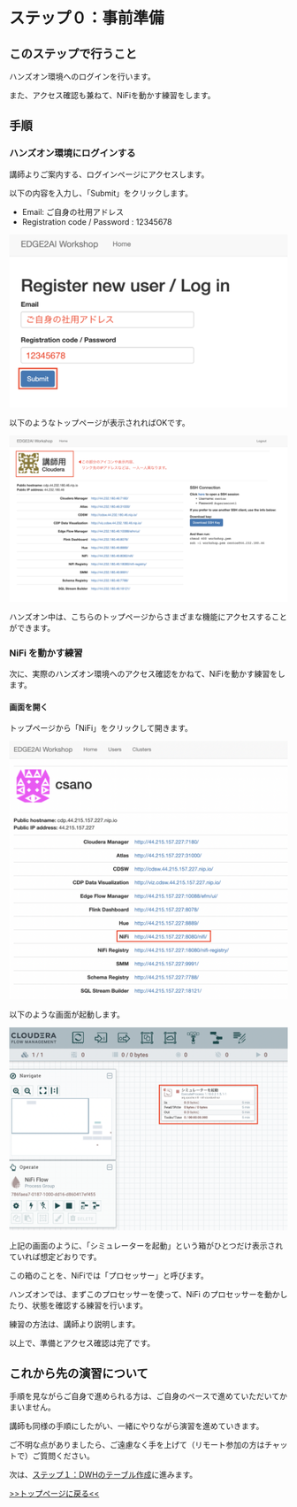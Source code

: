 # ステップ０：事前準備

## このステップで行うこと

ハンズオン環境へのログインを行います。

また、アクセス確認も兼ねて、NiFiを動かす練習をします。

## 手順

### ハンズオン環境にログインする

講師よりご案内する、ログインページにアクセスします。

以下の内容を入力し、「Submit」をクリックします。

- Email: ご自身の社用アドレス
- Registration code / Password : 12345678

![login.png](screenshots_lab00%2Flogin.png)

以下のようなトップページが表示されればOKです。

![toppage.png](screenshots_lab00%2Ftoppage.png)

ハンズオン中は、こちらのトップページからさまざまな機能にアクセスすることができます。

### NiFi を動かす練習

次に、実際のハンズオン環境へのアクセス確認をかねて、NiFiを動かす練習をします。

#### 画面を開く

トップページから「NiFi」をクリックして開きます。

![](screenshots_lab03/open_NiFi.png "")

以下のような画面が起動します。

![](screenshots_lab03/NiFi_top.png "")

上記の画面のように、「シミュレーターを起動」という箱がひとつだけ表示されていれば想定どおりです。

この箱のことを、NiFiでは「プロセッサー」と呼びます。

ハンズオンでは、まずこのプロセッサーを使って、NiFi のプロセッサーを動かしたり、状態を確認する練習を行います。

練習の方法は、講師より説明します。

以上で、準備とアクセス確認は完了です。

## これから先の演習について

手順を見ながらご自身で進められる方は、ご自身のペースで進めていただいてかまいません。

講師も同様の手順にしたがい、一緒にやりながら演習を進めていきます。

ご不明な点がありましたら、ご遠慮なく手を上げて（リモート参加の方はチャットで）ご質問ください。


次は、[ステップ１：DWHのテーブル作成](lab01_create_DB.md)に進みます。


[>>トップページに戻る<<](00_top.md)